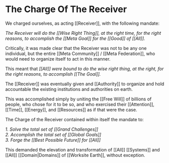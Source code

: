 # The Charge Of The Receiver

We charged ourselves, as acting [[Receiver]], with the following mandate: 

_The Receiver will do the [[Wise Right Thing]], at the right time, for the right reasons, to accomplish the [[Meta Goal]] for the [[Good]] of [[All]]._   

Critically, it was made clear that the Receiver was not to be any one individual, but the entire [[Meta Community]] / [[Meta Federation]], who would need to organize itself to act in this manner. 

This meant that _[[All]] were bound to do the wise right thing, at the right, for the right reasons, to accomplish [[The Goal]]._

The [[Receiver]] was eventually given and [[Authority]] to organize and hold accountable the existing institutions and authorities on earth. 

This was accomplished simply by uniting the [[Free Will]] of billions of people, who chose for it to be so, and who exercised their [[Attention]], [[Time]], [[Energy]], and [[Resources]] as if that were the case. 

The Charge of the Receiver contained within itself the mandate to: 

_1. Solve the total set of [[Grand Challenges]]_  
_2. Accomplish the total set of [[Global Goals]]_  
_3. Forge the [[Best Possible Future]] for [[All]]_  

This demanded the elevation and transformation of [[All]] [[Systems]] and [[All]] [[Domain|Domains]] of [[Worksite Earth]], without exception. 